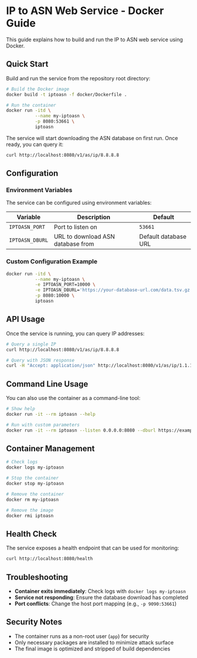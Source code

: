 # IP to ASN Web Service - Docker Guide

This guide explains how to build and run the IP to ASN web service using Docker.

## Quick Start

Build and run the service from the repository root directory:

```bash
# Build the Docker image
docker build -t iptoasn -f docker/Dockerfile .

# Run the container
docker run -itd \
           --name my-iptoasn \
           -p 8080:53661 \
           iptoasn
```

The service will start downloading the ASN database on first run. Once ready, you can query it:

```bash
curl http://localhost:8080/v1/as/ip/8.8.8.8
```

## Configuration

### Environment Variables

The service can be configured using environment variables:

| Variable | Description | Default |
|----------|-------------|---------|
| `IPTOASN_PORT` | Port to listen on | `53661` |
| `IPTOASN_DBURL` | URL to download ASN database from | Default database URL |

### Custom Configuration Example

```bash
docker run -itd \
           --name my-iptoasn \
           -e IPTOASN_PORT=10000 \
           -e IPTOASN_DBURL='https://your-database-url.com/data.tsv.gz' \
           -p 8080:10000 \
           iptoasn
```

## API Usage

Once the service is running, you can query IP addresses:

```bash
# Query a single IP
curl http://localhost:8080/v1/as/ip/8.8.8.8

# Query with JSON response
curl -H "Accept: application/json" http://localhost:8080/v1/as/ip/1.1.1.1
```

## Command Line Usage

You can also use the container as a command-line tool:

```bash
# Show help
docker run -it --rm iptoasn --help

# Run with custom parameters
docker run -it --rm iptoasn --listen 0.0.0.0:8080 --dburl https://example.com/data.tsv.gz
```

## Container Management

```bash
# Check logs
docker logs my-iptoasn

# Stop the container
docker stop my-iptoasn

# Remove the container
docker rm my-iptoasn

# Remove the image
docker rmi iptoasn
```

## Health Check

The service exposes a health endpoint that can be used for monitoring:

```bash
curl http://localhost:8080/health
```

## Troubleshooting

- **Container exits immediately**: Check logs with `docker logs my-iptoasn`
- **Service not responding**: Ensure the database download has completed
- **Port conflicts**: Change the host port mapping (e.g., `-p 9090:53661`)

## Security Notes

- The container runs as a non-root user (`app`) for security
- Only necessary packages are installed to minimize attack surface
- The final image is optimized and stripped of build dependencies
